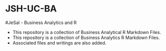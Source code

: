# JSH-UC-BA
#JeSal - Business Analytics and R
- This repository is a collection of Business Analytical R Markdown Files.
- This repository is a collection of Business Analytics R Markdown Files.
- Associated files and writings are also added.